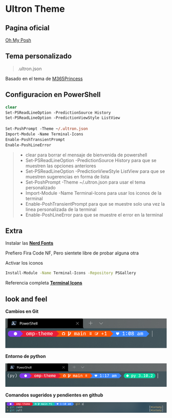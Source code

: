 # Ultron Theme

## Pagina oficial

[Oh My Posh](https://ohmyposh.dev/)

## Tema personalizado

> .ultron.json

Basado en el tema de [M365Princess](https://github.com/JanDeDobbeleer/oh-my-posh/blob/main/themes/M365Princess.omp.json
)

## Configuracion en PowerShell

```ps
clear
Set-PSReadLineOption -PredictionSource History
Set-PSReadLineOption -PredictionViewStyle ListView

Set-PoshPrompt -Theme ~/.ultron.json
Import-Module -Name Terminal-Icons
Enable-PoshTransientPrompt
Enable-PoshLineError
```

>- clear para borrar el mensaje de bienvenida de powershell
>- Set-PSReadLineOption -PredictionSource History para que se muestren las opciones anteriores
>- Set-PSReadLineOption -PredictionViewStyle ListView para que se muestren sugerencias en forma de lista
>- Set-PoshPrompt -Theme ~/.ultron.json para usar el tema personalizado
>- Import-Module -Name Terminal-Icons para usar los iconos de la terminal
>- Enable-PoshTransientPrompt para que se muestre solo una vez la linea personalizada de la terminal
>- Enable-PoshLineError para que se muestre el error en la terminal

## Extra

Instalar las [**Nerd Fonts**](https://www.nerdfonts.com/)

Prefiero Fira Code NF, Pero sientete libre de probar alguna otra

Activar los iconos
```bash
Install-Module -Name Terminal-Icons -Repository PSGallery
```

Referencia completa [**Terminal Icons**](https://github.com/devblackops/Terminal-Icons)

## look and feel

**Cambios en Git**

![Iconos con git](git.png)

**Entorno de python**

![Entorno python](python.png)

**Comandos sugeridos y pendientes en github**

![Historial](change.png)
